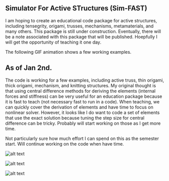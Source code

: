 ## Simulator For Active STructures (Sim-FAST)

I am hoping to create an educational code package for active structures, 
including tensegrity, origami, trusses, mechanisms, metamaterials, and many others. 
This package is still under construction.
Eventually, there will be a note associated with this package that will be published. 
Hoepfully I will get the opportunity of teaching it one day. 

The following GIF animation shows a few working examples.


## As of Jan 2nd. 

The code is working for a few examples, including active truss, thin origami, thick origami, mechanism, and knitting structures. 
My original thought is that using central difference methods for deriving the elements (internal 
forces and stiffness) can be very useful for an education package because it is fast to teach (not necessary fast to run in a code). 
When teaching, we can quickly cover the derivation of elements and have time to focus on nonlinear 
solver. However, it looks like I do want to code a set of elements that use the exact
solution because tuning the step size for central difference can be tricky. Probably will start working on those as I get more time. 

Not particularly sure how much effort I can spend on this as the semester start. 
Will continue working on the code when have time. 

![alt text](https://github.com/zzhuyii/Sim-FAST/blob/main/01_ActiveTruss_MorphingStructure/ActiveTruss.gif)

![alt text](https://github.com/zzhuyii/Sim-FAST/blob/main/02_ThinOrigami_BistableKresling/Kresling.gif)

![alt text](https://github.com/zzhuyii/Sim-FAST/blob/main/03_ThickOrigami_CompliantCrease/CompliantCreaseThickOrigami.gif)



